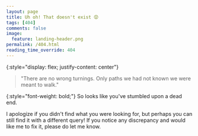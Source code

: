 ```yaml
---
layout: page
title: Uh oh! That doesn't exist 😟
tags: [404]
comments: false 
image:
  feature: landing-header.png
permalink: /404.html
reading_time_override: 404
---
```


{:style="display: flex; justify-content: center"}
> "There are no wrong turnings. Only paths we had not known we were meant to walk."

{:style="font-weight: bold;"}
So looks like you've stumbled upon a dead end.

I apologize if you didn't find what you were looking for, but perhaps you can still find it with a different query! If you notice any discrepancy and would like me to fix it, please do let me know.
